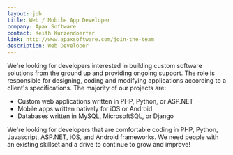 ```yaml
---
layout: job
title: Web / Mobile App Developer
company: Apax Software
contact: Keith Kurzendoerfer
link: http://www.apaxsoftware.com/join-the-team
description: Web Developer
---
```


We're looking for developers interested in building custom software solutions from the ground up and providing ongoing support.  The role is responsible for designing, coding and modifying applications according to a client's specifications.  The majority of our projects are:

- Custom web applications written in PHP, Python, or ASP.NET
- Mobile apps written natively for iOS or Android
- Databases written in MySQL, MicrosoftSQL, or Django

We're looking for developers that are comfortable coding in PHP, Python, Javascript, ASP.NET, iOS, and Android frameworks.  We need people with an existing skillset and a drive to continue to grow and improve!